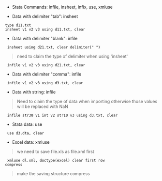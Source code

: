 * Stata Commands: infile, insheet, infix, use, xmluse

* Data with delimiter "tab": insheet
<pre><code>type d11.txt
insheet v1 v2 v3 using d11.txt, clear </code></pre>

* Data with delimiter "blank": infile
<pre><code> insheet using d21.txt, clear delimiter(" ") </code></pre>
> need to claim the type of delimiter when using 'insheet'
<pre><code> infile v1 v2 v3 using d21.txt, clear </code></pre>

* Data with delimiter "comma": infile
<pre><code> infile v1 v2 v3 using d3.txt, clear</code></pre>
   
* Data with string: infile
> Need to claim the type of data when importing otherwise those values will be replaced with NaN
<pre><code> infile str30 v1 int v2 str10 v3 using d3.txt, clear </code></pre>

* Stata data: use
<pre><code> use d3.dta, clear </code></pre>

* Excel data: xmluse
> we need to save file.xls as file.xml first
<pre><code> xmluse dl.xml, doctype(excel) clear first row
compress </code></pre>
> make the saving structure compress

